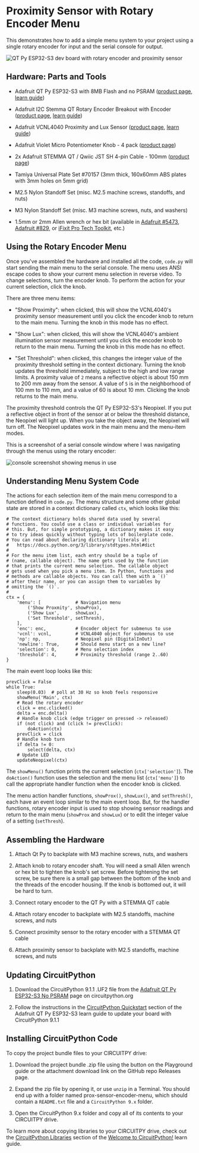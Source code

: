 <!-- SPDX-License-Identifier: MIT -->
<!-- SPDX-FileCopyrightText: Copyright 2024 Sam Blenny -->
# Proximity Sensor with Rotary Encoder Menu

This demonstrates how to add a simple menu system to your project using a
single rotary encoder for input and the serial console for output.

![QT Py ESP32-S3 dev board with rotary encoder and proximity sensor](qtpyS3_VCNL4040.jpeg)


## Hardware: Parts and Tools

- Adafruit QT Py ESP32-S3 with 8MB Flash and no PSRAM
  ([product page](https://www.adafruit.com/product/5426),
  [learn guide](https://learn.adafruit.com/adafruit-qt-py-esp32-s3))

- Adafruit I2C Stemma QT Rotary Encoder Breakout with Encoder
  ([product page](https://www.adafruit.com/product/5880),
  [learn guide](https://learn.adafruit.com/adafruit-i2c-qt-rotary-encoder))

- Adafruit VCNL4040 Proximity and Lux Sensor
  ([product page](https://www.adafruit.com/product/4161),
  [learn guide](https://learn.adafruit.com/adafruit-vcnl4040-proximity-sensor))

- Adafruit Violet Micro Potentiometer Knob - 4 pack
  ([product page](https://www.adafruit.com/product/5537))

- 2x Adafruit STEMMA QT / Qwiic JST SH 4-pin Cable - 100mm
  ([product page](https://www.adafruit.com/product/4210))

- Tamiya Universal Plate Set #70157
  (3mm thick, 160x60mm ABS plates with 3mm holes on 5mm grid)

- M2.5 Nylon Standoff Set
  (misc. M2.5 machine screws, standoffs, and nuts)

- M3 Nylon Standoff Set
  (misc. M3 machine screws, nuts, and washers)

- 1.5mm or 2mm Allen wrench or hex bit
  (available in
  [Adafruit #5473](https://www.adafruit.com/product/5473),
  [Adafruit #829](https://www.adafruit.com/product/829), or
  [iFixit Pro Tech Toolkit](https://www.ifixit.com/products/pro-tech-toolkit),
  etc.)


## Using the Rotary Encoder Menu

Once you've assembled the hardware and installed all the code, `code.py` will
start sending the main menu to the serial console. The menu uses ANSI escape
codes to show your current menu selection in reverse video. To change
selections, turn the encoder knob. To perform the action for your current
selection, click the knob.

There are three menu items:

- "Show Proximity": when clicked, this will show the VCNL4040's proximity
  sensor measurement until you click the encoder knob to return to the main
  menu. Turning the knob in this mode has no effect.

- "Show Lux": when clicked, this will show the VCNL4040's ambient illumination
  sensor measurement until you click the encoder knob to return to the main
  menu. Turning the knob in this mode has no effect.

- "Set Threshold": when clicked, this changes the integer value of the
  proximity threshold setting in the context dictionary. Turning the knob
  updates the threshold immediately, subject to the high and low range limits.
  A proximity value of `2` means a reflective object is about 150 mm to 200 mm
  away from the sensor. A value of `5` is in the neighborhood of 100 mm to
  110 mm, and a value of 60 is about 10 mm. Clicking the knob returns to the
  main menu.

The proximity threshold controls the QT Py ESP32-S3's Neopixel. If you put a
reflective object in front of the sensor at or below the threshold distance,
the Neopixel will light up. When you take the object away, the Neopixel will
turn off. The Neopixel updates work in the main menu and the menu-item modes.

This is a screenshot of a serial console window where I was navigating through
the menus using the rotary encoder:

![console screenshot showing menus in use](console-screenshot.jpeg)


## Understanding Menu System Code

The actions for each selection item of the main menu correspond to a function
defined in `code.py`. The menu structure and some other global state are stored
in a context dictionary called `ctx`, which looks like this:

```
# The context dictionary holds shared data used by several
# functions. You could use a class or individual variables for
# this. But, for simple prototyping, a dictionary makes it easy
# to try ideas quickly without typing lots of boilerplate code.
# You can read about declaring dictionary literals at:
#   https://docs.python.org/3/library/stdtypes.html#dict
#
# For the menu item list, each entry should be a tuple of
# (name, callable object). The name gets used by the function
# that prints the current menu selection. The callable object
# gets used when you pick a menu item. In Python, functions and
# methods are callable objects. You can call them with a `()`
# after their name, or you can assign them to variables by
# omitting the `()`.
#
ctx = {
    'menu': [             # Navigation menu
        ('Show Proxmity', showProx),
        ('Show Lux',      showLux),
        ('Set Threshold', setThresh),
    ],
    'enc': enc,           # Encoder object for submenus to use
    'vcnl': vcnl,         # VCNL4040 object for submenus to use
    'np': np,             # Neopixel pin (DigitalInOut)
    'newline': True,      # Should menu start on a new line?
    'selection': 0,       # Menu selection index
    'threshold': 4,       # Proximity threshold (range 2..60)
}
```

The main event loop looks like this:

```
prevClick = False
while True:
    sleep(0.03)  # poll at 30 Hz so knob feels responsive
    showMenu('Main', ctx)
    # Read the rotary encoder
    click = enc.clicked()
    delta = enc.delta()
    # Handle knob click (edge trigger on pressed -> released)
    if (not click) and (click != prevClick):
        doAction(ctx)
    prevClick = click
    # Handle knob turn
    if delta != 0:
        select(delta, ctx)
    # Update LED
    updateNeopixel(ctx)
```

The `showMenu()` function prints the current selection (`ctx['selection']`).
The `doAction()` function uses the selection and the menu list (`ctx['menu']`)
to call the appropriate handler function when the encoder knob is clicked.

The menu action handler functions, `showProx()`, `showLux()`, and
`setThresh()`, each have an event loop similar to the main event loop. But, for
the handler functions, rotary encoder input is used to stop showing sensor
readings and return to the main menu (`showProx` and `showLux`) or to edit the
integer value of a setting (`setThresh`).


## Assembling the Hardware

1. Attach Qt Py to backplate with M3 machine screws, nuts, and washers

2. Attach knob to rotary encoder shaft. You will need a small Allen wrench or
   hex bit to tighten the knob's set screw. Before tightening the set screw, be
   sure there is a small gap between the bottom of the knob and the threads of
   the encoder housing. If the knob is bottomed out, it will be hard to turn.

3. Connect rotary encoder to the QT Py with a STEMMA QT cable

4. Attach rotary encoder to backplate with M2.5 standoffs, machine screws, and
   nuts

5. Connect proximity sensor to the rotary encoder with a STEMMA QT cable

6. Attach proximity sensor to backplate with M2.5 standoffs, machine screws,
   and nuts


## Updating CircuitPython

1. Download the CircuitPython 9.1.1 .UF2 file from the
   [Adafruit QT Py ESP32-S3 No PSRAM](https://circuitpython.org/board/adafruit_qtpy_esp32s3_nopsram/)
   page on circuitpython.org

2. Follow the instructions in the
   [CircuitPython Quickstart](https://learn.adafruit.com/adafruit-qt-py-esp32-s3/circuitpython-2#circuitpython-quickstart-3106398)
   section of the Adafruit QT Py ESP32-S3 learn guide to update your board with
   CircuitPython 9.1.1


## Installing CircuitPython Code

To copy the project bundle files to your CIRCUITPY drive:

1. Download the project bundle .zip file using the button on the Playground
   guide or the attachment download link on the GitHub repo Releases page.

2. Expand the zip file by opening it, or use `unzip` in a Terminal. You should
   end up with a folder named prox-sensor-encoder-menu, which should contain a
   `README.txt` file and a `CircuitPython 9.x` folder.

3. Open the CircuitPython 9.x folder and copy all of its contents to your
   CIRCUITPY drive.

To learn more about copying libraries to your CIRCUITPY drive, check out the
[CircuitPython Libraries](https://learn.adafruit.com/welcome-to-circuitpython/circuitpython-libraries)
section of the
[Welcome to CircuitPython!](https://learn.adafruit.com/welcome-to-circuitpython)
learn guide.
